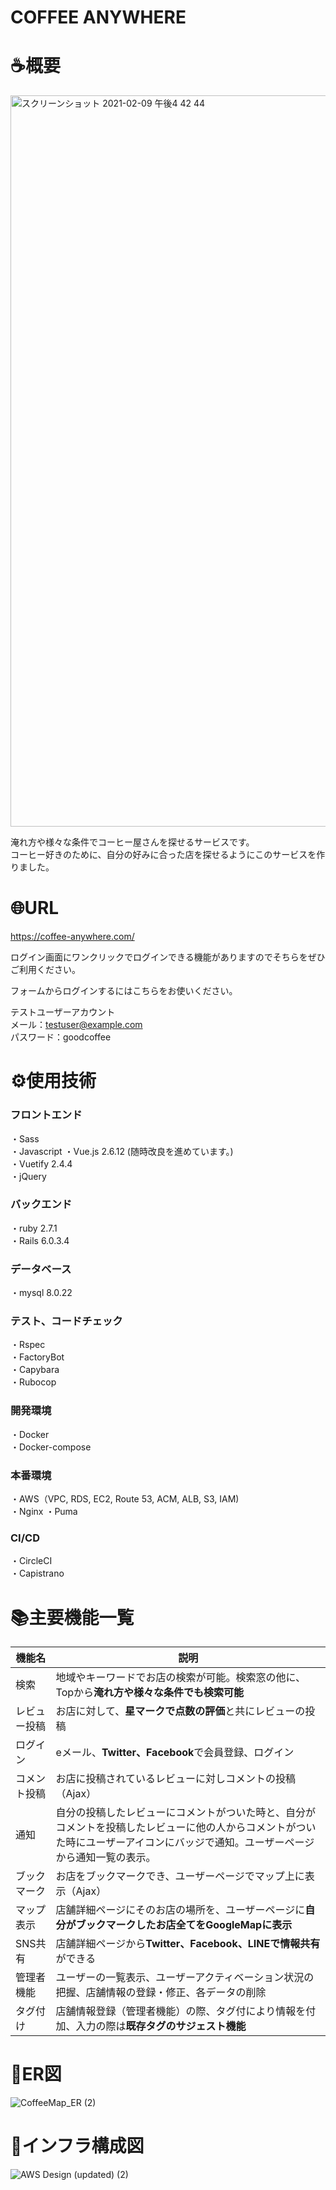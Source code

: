 # COFFEE ANYWHERE

# ☕概要 
<img width="1170" alt="スクリーンショット 2021-02-09 午後4 42 44" src="https://user-images.githubusercontent.com/70304933/107332993-334c3c80-6af8-11eb-8557-f36a06d2e45a.png">
  
  

淹れ方や様々な条件でコーヒー屋さんを探せるサービスです。  
コーヒー好きのために、自分の好みに合った店を探せるようにこのサービスを作りました。 
  


# 🌐URL
https://coffee-anywhere.com/  
  
ログイン画面にワンクリックでログインできる機能がありますのでそちらをぜひご利用ください。  
  
フォームからログインするにはこちらをお使いください。  
  
テストユーザーアカウント  
メール：testuser@example.com  
パスワード：goodcoffee
  


# ⚙️使用技術
### フロントエンド
・Sass  
・Javascript
・Vue.js 2.6.12 (随時改良を進めています。)  
・Vuetify 2.4.4  
・jQuery  
  
### バックエンド
・ruby 2.7.1  
・Rails 6.0.3.4  
  
### データベース
・mysql 8.0.22  
  
### テスト、コードチェック
・Rspec  
・FactoryBot  
・Capybara  
・Rubocop 
  
### 開発環境
・Docker  
・Docker-compose  
   
### 本番環境
・AWS（VPC, RDS, EC2, Route 53, ACM, ALB, S3, IAM)  
・Nginx
・Puma  
  
### CI/CD
・CircleCI  
・Capistrano  
  
  
# 📚主要機能一覧
| 機能名 | 説明 |
| ------------- | ------------- |
| 検索 | 地域やキーワードでお店の検索が可能。検索窓の他に、Topから**淹れ方や様々な条件でも検索可能**  |
| レビュー投稿 | お店に対して、**星マークで点数の評価**と共にレビューの投稿  |
| ログイン | eメール、**Twitter、Facebook**で会員登録、ログイン |
| コメント投稿 | お店に投稿されているレビューに対しコメントの投稿（Ajax） |
| 通知 | 自分の投稿したレビューにコメントがついた時と、自分がコメントを投稿したレビューに他の人からコメントがついた時にユーザーアイコンにバッジで通知。ユーザーページから通知一覧の表示。 |
| ブックマーク | お店をブックマークでき、ユーザーページでマップ上に表示（Ajax） |
| マップ表示 | 店舗詳細ページにそのお店の場所を、ユーザーページに**自分がブックマークしたお店全てをGoogleMapに表示** |
| SNS共有 | 店舗詳細ページから**Twitter、Facebook、LINEで情報共有**ができる |
| 管理者機能 | ユーザーの一覧表示、ユーザーアクティベーション状況の把握、店舗情報の登録・修正、各データの削除 |
| タグ付け | 店舗情報登録（管理者機能）の際、タグ付により情報を付加、入力の際は**既存タグのサジェスト機能** |
  
  
  
# 📝ER図
![CoffeeMap_ER (2)](https://user-images.githubusercontent.com/70304933/107328952-d39f6280-6af2-11eb-9706-71224051ea95.png)
  
  
# 🔧インフラ構成図
![AWS Design (updated) (2)](https://user-images.githubusercontent.com/70304933/107467981-82eb4080-6baa-11eb-809e-2c005880475d.png)

